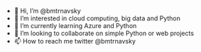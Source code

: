 - 👋 Hi, I’m @bmtrnavsky
- 👀 I’m interested in cloud computing, big data and Python
- 🌱 I’m currently learning Azure and Python
- 💞️ I’m looking to collaborate on simple Python or web projects 
- 📫 How to reach me twitter @bmtrnavsky

<!---
bmtrnavsky/bmtrnavsky is a ✨ special ✨ repository because its `README.md` (this file) appears on your GitHub profile.
You can click the Preview link to take a look at your changes.
--->
